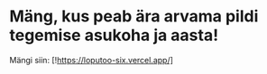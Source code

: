 # Mäng, kus peab ära arvama pildi tegemise asukoha ja aasta!
Mängi siin: [!https://loputoo-six.vercel.app/]
